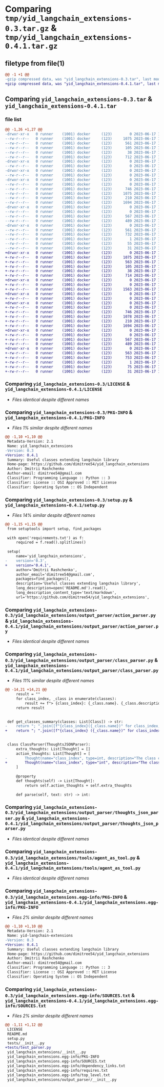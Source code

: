# Comparing `tmp/yid_langchain_extensions-0.3.tar.gz` & `tmp/yid_langchain_extensions-0.4.1.tar.gz`

## filetype from file(1)

```diff
@@ -1 +1 @@
-gzip compressed data, was "yid_langchain_extensions-0.3.tar", last modified: Sat Jun 17 11:58:26 2023, max compression
+gzip compressed data, was "yid_langchain_extensions-0.4.1.tar", last modified: Sat Jun 17 16:20:49 2023, max compression
```

## Comparing `yid_langchain_extensions-0.3.tar` & `yid_langchain_extensions-0.4.1.tar`

### file list

```diff
@@ -1,26 +1,27 @@
-drwxr-xr-x   0 runner    (1001) docker     (123)        0 2023-06-17 11:58:26.993059 yid_langchain_extensions-0.3/
--rw-r--r--   0 runner    (1001) docker     (123)     1075 2023-06-17 11:58:17.000000 yid_langchain_extensions-0.3/LICENSE
--rw-r--r--   0 runner    (1001) docker     (123)      561 2023-06-17 11:58:26.993059 yid_langchain_extensions-0.3/PKG-INFO
--rw-r--r--   0 runner    (1001) docker     (123)      105 2023-06-17 11:58:17.000000 yid_langchain_extensions-0.3/README.md
--rw-r--r--   0 runner    (1001) docker     (123)       38 2023-06-17 11:58:26.993059 yid_langchain_extensions-0.3/setup.cfg
--rw-r--r--   0 runner    (1001) docker     (123)      712 2023-06-17 11:58:17.000000 yid_langchain_extensions-0.3/setup.py
-drwxr-xr-x   0 runner    (1001) docker     (123)        0 2023-06-17 11:58:26.993059 yid_langchain_extensions-0.3/tests/
--rw-r--r--   0 runner    (1001) docker     (123)        0 2023-06-17 11:58:17.000000 yid_langchain_extensions-0.3/tests/__init__.py
-drwxr-xr-x   0 runner    (1001) docker     (123)        0 2023-06-17 11:58:26.993059 yid_langchain_extensions-0.3/yid_langchain_extensions/
--rw-r--r--   0 runner    (1001) docker     (123)        0 2023-06-17 11:58:17.000000 yid_langchain_extensions-0.3/yid_langchain_extensions/__init__.py
-drwxr-xr-x   0 runner    (1001) docker     (123)        0 2023-06-17 11:58:26.993059 yid_langchain_extensions-0.3/yid_langchain_extensions/output_parser/
--rw-r--r--   0 runner    (1001) docker     (123)        0 2023-06-17 11:58:17.000000 yid_langchain_extensions-0.3/yid_langchain_extensions/output_parser/__init__.py
--rw-r--r--   0 runner    (1001) docker     (123)      746 2023-06-17 11:58:17.000000 yid_langchain_extensions-0.3/yid_langchain_extensions/output_parser/action_parser.py
--rw-r--r--   0 runner    (1001) docker     (123)     1075 2023-06-17 11:58:17.000000 yid_langchain_extensions-0.3/yid_langchain_extensions/output_parser/class_parser.py
--rw-r--r--   0 runner    (1001) docker     (123)      210 2023-06-17 11:58:17.000000 yid_langchain_extensions-0.3/yid_langchain_extensions/output_parser/direct_parser.py
--rw-r--r--   0 runner    (1001) docker     (123)     1694 2023-06-17 11:58:17.000000 yid_langchain_extensions-0.3/yid_langchain_extensions/output_parser/thoughts_json_parser.py
-drwxr-xr-x   0 runner    (1001) docker     (123)        0 2023-06-17 11:58:26.993059 yid_langchain_extensions-0.3/yid_langchain_extensions/tools/
--rw-r--r--   0 runner    (1001) docker     (123)        0 2023-06-17 11:58:17.000000 yid_langchain_extensions-0.3/yid_langchain_extensions/tools/__init__.py
--rw-r--r--   0 runner    (1001) docker     (123)      567 2023-06-17 11:58:17.000000 yid_langchain_extensions-0.3/yid_langchain_extensions/tools/agent_as_tool.py
--rw-r--r--   0 runner    (1001) docker     (123)      489 2023-06-17 11:58:17.000000 yid_langchain_extensions-0.3/yid_langchain_extensions/tools/utils.py
-drwxr-xr-x   0 runner    (1001) docker     (123)        0 2023-06-17 11:58:26.993059 yid_langchain_extensions-0.3/yid_langchain_extensions.egg-info/
--rw-r--r--   0 runner    (1001) docker     (123)      561 2023-06-17 11:58:26.000000 yid_langchain_extensions-0.3/yid_langchain_extensions.egg-info/PKG-INFO
--rw-r--r--   0 runner    (1001) docker     (123)      732 2023-06-17 11:58:26.000000 yid_langchain_extensions-0.3/yid_langchain_extensions.egg-info/SOURCES.txt
--rw-r--r--   0 runner    (1001) docker     (123)        1 2023-06-17 11:58:26.000000 yid_langchain_extensions-0.3/yid_langchain_extensions.egg-info/dependency_links.txt
--rw-r--r--   0 runner    (1001) docker     (123)       55 2023-06-17 11:58:26.000000 yid_langchain_extensions-0.3/yid_langchain_extensions.egg-info/requires.txt
--rw-r--r--   0 runner    (1001) docker     (123)       31 2023-06-17 11:58:26.000000 yid_langchain_extensions-0.3/yid_langchain_extensions.egg-info/top_level.txt
+drwxr-xr-x   0 runner    (1001) docker     (123)        0 2023-06-17 16:20:49.623192 yid_langchain_extensions-0.4.1/
+-rw-r--r--   0 runner    (1001) docker     (123)     1075 2023-06-17 16:20:39.000000 yid_langchain_extensions-0.4.1/LICENSE
+-rw-r--r--   0 runner    (1001) docker     (123)      563 2023-06-17 16:20:49.623192 yid_langchain_extensions-0.4.1/PKG-INFO
+-rw-r--r--   0 runner    (1001) docker     (123)      105 2023-06-17 16:20:39.000000 yid_langchain_extensions-0.4.1/README.md
+-rw-r--r--   0 runner    (1001) docker     (123)       38 2023-06-17 16:20:49.623192 yid_langchain_extensions-0.4.1/setup.cfg
+-rw-r--r--   0 runner    (1001) docker     (123)      714 2023-06-17 16:20:49.000000 yid_langchain_extensions-0.4.1/setup.py
+drwxr-xr-x   0 runner    (1001) docker     (123)        0 2023-06-17 16:20:49.623192 yid_langchain_extensions-0.4.1/tests/
+-rw-r--r--   0 runner    (1001) docker     (123)        0 2023-06-17 16:20:39.000000 yid_langchain_extensions-0.4.1/tests/__init__.py
+-rw-r--r--   0 runner    (1001) docker     (123)     1563 2023-06-17 16:20:39.000000 yid_langchain_extensions-0.4.1/tests/test_parser.py
+drwxr-xr-x   0 runner    (1001) docker     (123)        0 2023-06-17 16:20:49.623192 yid_langchain_extensions-0.4.1/yid_langchain_extensions/
+-rw-r--r--   0 runner    (1001) docker     (123)        0 2023-06-17 16:20:39.000000 yid_langchain_extensions-0.4.1/yid_langchain_extensions/__init__.py
+drwxr-xr-x   0 runner    (1001) docker     (123)        0 2023-06-17 16:20:49.623192 yid_langchain_extensions-0.4.1/yid_langchain_extensions/output_parser/
+-rw-r--r--   0 runner    (1001) docker     (123)        0 2023-06-17 16:20:39.000000 yid_langchain_extensions-0.4.1/yid_langchain_extensions/output_parser/__init__.py
+-rw-r--r--   0 runner    (1001) docker     (123)      746 2023-06-17 16:20:39.000000 yid_langchain_extensions-0.4.1/yid_langchain_extensions/output_parser/action_parser.py
+-rw-r--r--   0 runner    (1001) docker     (123)     1078 2023-06-17 16:20:39.000000 yid_langchain_extensions-0.4.1/yid_langchain_extensions/output_parser/class_parser.py
+-rw-r--r--   0 runner    (1001) docker     (123)      210 2023-06-17 16:20:39.000000 yid_langchain_extensions-0.4.1/yid_langchain_extensions/output_parser/direct_parser.py
+-rw-r--r--   0 runner    (1001) docker     (123)     1694 2023-06-17 16:20:39.000000 yid_langchain_extensions-0.4.1/yid_langchain_extensions/output_parser/thoughts_json_parser.py
+drwxr-xr-x   0 runner    (1001) docker     (123)        0 2023-06-17 16:20:49.623192 yid_langchain_extensions-0.4.1/yid_langchain_extensions/tools/
+-rw-r--r--   0 runner    (1001) docker     (123)        0 2023-06-17 16:20:39.000000 yid_langchain_extensions-0.4.1/yid_langchain_extensions/tools/__init__.py
+-rw-r--r--   0 runner    (1001) docker     (123)      567 2023-06-17 16:20:39.000000 yid_langchain_extensions-0.4.1/yid_langchain_extensions/tools/agent_as_tool.py
+-rw-r--r--   0 runner    (1001) docker     (123)      489 2023-06-17 16:20:39.000000 yid_langchain_extensions-0.4.1/yid_langchain_extensions/tools/utils.py
+drwxr-xr-x   0 runner    (1001) docker     (123)        0 2023-06-17 16:20:49.623192 yid_langchain_extensions-0.4.1/yid_langchain_extensions.egg-info/
+-rw-r--r--   0 runner    (1001) docker     (123)      563 2023-06-17 16:20:49.000000 yid_langchain_extensions-0.4.1/yid_langchain_extensions.egg-info/PKG-INFO
+-rw-r--r--   0 runner    (1001) docker     (123)      753 2023-06-17 16:20:49.000000 yid_langchain_extensions-0.4.1/yid_langchain_extensions.egg-info/SOURCES.txt
+-rw-r--r--   0 runner    (1001) docker     (123)        1 2023-06-17 16:20:49.000000 yid_langchain_extensions-0.4.1/yid_langchain_extensions.egg-info/dependency_links.txt
+-rw-r--r--   0 runner    (1001) docker     (123)       75 2023-06-17 16:20:49.000000 yid_langchain_extensions-0.4.1/yid_langchain_extensions.egg-info/requires.txt
+-rw-r--r--   0 runner    (1001) docker     (123)       31 2023-06-17 16:20:49.000000 yid_langchain_extensions-0.4.1/yid_langchain_extensions.egg-info/top_level.txt
```

### Comparing `yid_langchain_extensions-0.3/LICENSE` & `yid_langchain_extensions-0.4.1/LICENSE`

 * *Files identical despite different names*

### Comparing `yid_langchain_extensions-0.3/PKG-INFO` & `yid_langchain_extensions-0.4.1/PKG-INFO`

 * *Files 1% similar despite different names*

```diff
@@ -1,10 +1,10 @@
 Metadata-Version: 2.1
 Name: yid_langchain_extensions
-Version: 0.3
+Version: 0.4.1
 Summary: Useful classes extending langchain library
 Home-page: https://github.com/dimitree54/yid_langchain_extensions
 Author: Dmitrii Rashchenko
 Author-email: dimitree54@gmail.com
 Classifier: Programming Language :: Python :: 3
 Classifier: License :: OSI Approved :: MIT License
 Classifier: Operating System :: OS Independent
```

### Comparing `yid_langchain_extensions-0.3/setup.py` & `yid_langchain_extensions-0.4.1/setup.py`

 * *Files 14% similar despite different names*

```diff
@@ -1,15 +1,15 @@
 from setuptools import setup, find_packages
 
 with open('requirements.txt') as f:
     required = f.read().splitlines()
 
 setup(
     name='yid_langchain_extensions',
-    version='0.3',
+    version='0.4.1',
     author='Dmitrii Rashchenko',
     author_email='dimitree54@gmail.com',
     packages=find_packages(),
     description='Useful classes extending langchain library',
     long_description=open('README.md').read(),
     long_description_content_type='text/markdown',
     url='https://github.com/dimitree54/yid_langchain_extensions',
```

### Comparing `yid_langchain_extensions-0.3/yid_langchain_extensions/output_parser/action_parser.py` & `yid_langchain_extensions-0.4.1/yid_langchain_extensions/output_parser/action_parser.py`

 * *Files identical despite different names*

### Comparing `yid_langchain_extensions-0.3/yid_langchain_extensions/output_parser/class_parser.py` & `yid_langchain_extensions-0.4.1/yid_langchain_extensions/output_parser/class_parser.py`

 * *Files 11% similar despite different names*

```diff
@@ -14,21 +14,21 @@
     result = ""
     for class_index, _class in enumerate(classes):
         result += f"> {class_index}: {_class.name}. {_class.description};\n"
     return result
 
 
 def get_classes_summary(classes: List[Class]) -> str:
-    return "; ".join([f"{class_index}({_class.name})" for class_index, _class in enumerate(classes)])
+    return "; ".join([f"{class_index} ({_class.name})" for class_index, _class in enumerate(classes)])
 
 
 class ClassParser(ThoughtsJSONParser):
     extra_thoughts: List[Thought] = []
     action_thoughts: List[Thought] = [
-        Thought(name="class_index", type=int, description="The class chosen. Must be one of [{classes_summary}]"),
+        Thought(name="class_index", type="int", description="The class chosen. Must be one of [{classes_summary}]"),
     ]
 
     @property
     def thoughts(self) -> List[Thought]:
         return self.action_thoughts + self.extra_thoughts
 
     def parse(self, text: str) -> int:
```

### Comparing `yid_langchain_extensions-0.3/yid_langchain_extensions/output_parser/thoughts_json_parser.py` & `yid_langchain_extensions-0.4.1/yid_langchain_extensions/output_parser/thoughts_json_parser.py`

 * *Files identical despite different names*

### Comparing `yid_langchain_extensions-0.3/yid_langchain_extensions/tools/agent_as_tool.py` & `yid_langchain_extensions-0.4.1/yid_langchain_extensions/tools/agent_as_tool.py`

 * *Files identical despite different names*

### Comparing `yid_langchain_extensions-0.3/yid_langchain_extensions.egg-info/PKG-INFO` & `yid_langchain_extensions-0.4.1/yid_langchain_extensions.egg-info/PKG-INFO`

 * *Files 2% similar despite different names*

```diff
@@ -1,10 +1,10 @@
 Metadata-Version: 2.1
 Name: yid-langchain-extensions
-Version: 0.3
+Version: 0.4.1
 Summary: Useful classes extending langchain library
 Home-page: https://github.com/dimitree54/yid_langchain_extensions
 Author: Dmitrii Rashchenko
 Author-email: dimitree54@gmail.com
 Classifier: Programming Language :: Python :: 3
 Classifier: License :: OSI Approved :: MIT License
 Classifier: Operating System :: OS Independent
```

### Comparing `yid_langchain_extensions-0.3/yid_langchain_extensions.egg-info/SOURCES.txt` & `yid_langchain_extensions-0.4.1/yid_langchain_extensions.egg-info/SOURCES.txt`

 * *Files 2% similar despite different names*

```diff
@@ -1,11 +1,12 @@
 LICENSE
 README.md
 setup.py
 tests/__init__.py
+tests/test_parser.py
 yid_langchain_extensions/__init__.py
 yid_langchain_extensions.egg-info/PKG-INFO
 yid_langchain_extensions.egg-info/SOURCES.txt
 yid_langchain_extensions.egg-info/dependency_links.txt
 yid_langchain_extensions.egg-info/requires.txt
 yid_langchain_extensions.egg-info/top_level.txt
 yid_langchain_extensions/output_parser/__init__.py
```

